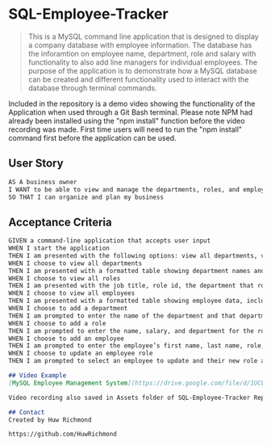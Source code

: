 # SQL-Employee-Tracker
> This is a MySQL command line application that is designed to display a company database with employee information. The database has the inforamtion on employee name, department, role and salary with functionality to also add line managers for individual employees. The purpose of the application is to demonstrate how a MySQL database can be created and different functionality used to interact with the database through terminal commands.

Included in the repository is a demo video showing the functionality of the Application when used through a Git Bash terminal. Please note NPM had already been installed using the "npm install" function before the video recording was made. First time users will need to run the "npm install" command first before the application can be used.

## User Story
```md
AS A business owner
I WANT to be able to view and manage the departments, roles, and employees in my company
SO THAT I can organize and plan my business
```

## Acceptance Criteria

```md
GIVEN a command-line application that accepts user input
WHEN I start the application
THEN I am presented with the following options: view all departments, view all roles, view all employees, add a department, add a role, add an employee, and update an employee role
WHEN I choose to view all departments
THEN I am presented with a formatted table showing department names and department ids
WHEN I choose to view all roles
THEN I am presented with the job title, role id, the department that role belongs to, and the salary for that role
WHEN I choose to view all employees
THEN I am presented with a formatted table showing employee data, including employee ids, first names, last names, job titles, departments, salaries, and managers that the employees report to
WHEN I choose to add a department
THEN I am prompted to enter the name of the department and that department is added to the database
WHEN I choose to add a role
THEN I am prompted to enter the name, salary, and department for the role and that role is added to the database
WHEN I choose to add an employee
THEN I am prompted to enter the employee’s first name, last name, role, and manager, and that employee is added to the database
WHEN I choose to update an employee role
THEN I am prompted to select an employee to update and their new role and this information is updated in the database 

## Video Example
[MySQL Employee Management System](https://drive.google.com/file/d/1UCL_nxEFIqdGRJU1OhpODClh0S9xWvKt/view?usp=sharing)

Video recording also saved in Assets folder of SQL-Employee-Tracker Repository.

## Contact
Created by Huw Richmond

https://github.com/HuwRichmond

